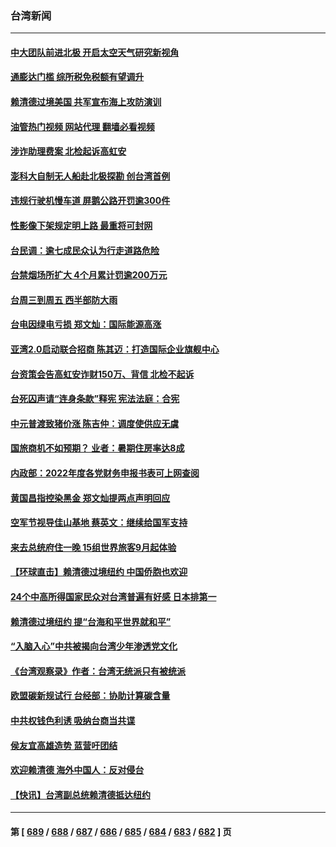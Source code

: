 ### 台湾新闻
---
#### [中大团队前进北极 开启太空天气研究新视角](../../pages/ncid1349361/n14053795.md?08150445) 
#### [通膨达门槛 综所税免税额有望调升](../../pages/ncid1349361/n14053732.md?08150445) 
#### [赖清德过境美国 共军宣布海上攻防演训](../../pages/ncid1349361/n14053733.md?08150445) 
#### [油管热门视频 网站代理 翻墙必看视频](http://138.2.39.72:81/youtube.html?epic-marker?08150445)
#### [涉诈助理费案 北检起诉高虹安](../../pages/ncid1349361/n14053736.md?08150445) 
#### [澎科大自制无人船赴北极探勘 创台湾首例](../../pages/ncid1349361/n14053793.md?08150445) 
#### [违规行驶机慢车道 屏鹅公路开罚逾300件](../../pages/ncid1349361/n14053739.md?08150445) 
#### [性影像下架规定明上路 最重将可封网](../../pages/ncid1349361/n14053773.md?08150445) 
#### [台民调：逾七成民众认为行走道路危险](../../pages/ncid1349361/n14053730.md?08150445) 
#### [台禁烟场所扩大 4个月累计罚逾200万元](../../pages/ncid1349361/n14053794.md?08150445) 
#### [台周三到周五 西半部防大雨](../../pages/ncid1349361/n14053792.md?08150445) 
#### [台电因绿电亏损 郑文灿：国际能源高涨](../../pages/ncid1349361/n14053766.md?08150445) 
#### [亚湾2.0启动联合招商 陈其迈：打造国际企业旗舰中心](../../pages/ncid1349361/n14053771.md?08150445) 
#### [台资策会告高虹安诈财150万、背信 北检不起诉](../../pages/ncid1349361/n14053734.md?08150445) 
#### [台死囚声请“连身条款”释宪 宪法法庭：合宪](../../pages/ncid1349361/n14053724.md?08150445) 
#### [中元普渡致猪价涨 陈吉仲：调度使供应无虞](../../pages/ncid1349361/n14053743.md?08150445) 
#### [国旅商机不如预期？ 业者：暑期住房率达8成](../../pages/ncid1349361/n14053746.md?08150445) 
#### [内政部：2022年度各党财务申报书表可上网查阅](../../pages/ncid1349361/n14053713.md?08150445) 
#### [黄国昌指控染黑金 郑文灿提两点声明回应](../../pages/ncid1349361/n14053710.md?08150445) 
#### [空军节视导佳山基地 蔡英文：继续给国军支持](../../pages/ncid1349361/n14053711.md?08150445) 
#### [来去总统府住一晚 15组世界旅客9月起体验](../../pages/ncid1349361/n14053624.md?08150445) 
#### [【环球直击】赖清德过境纽约 中国侨胞也欢迎](../../pages/ncid1349361/n14053599.md?08150445) 
#### [24个中高所得国家民众对台湾普遍有好感 日本排第一](../../pages/ncid1349361/n14053572.md?08150445) 
#### [赖清德过境纽约 提“台海和平世界就和平”](../../pages/ncid1349361/n14053386.md?08150445) 
#### [“入脑入心”中共被揭向台湾少年渗透党文化](../../pages/ncid1349361/n14053243.md?08150445) 
#### [《台湾观察录》作者：台湾无统派只有被统派](../../pages/ncid1349361/n14052929.md?08150445) 
#### [欧盟碳新规试行 台经部：协助计算碳含量](../../pages/ncid1349361/n14053216.md?08150445) 
#### [中共权钱色利诱 吸纳台商当共谍](../../pages/ncid1349361/n14053205.md?08150445) 
#### [侯友宜高雄造势 蓝营吁团结](../../pages/ncid1349361/n14053177.md?08150445) 
#### [欢迎赖清德 海外中国人：反对侵台](../../pages/ncid1349361/n14053183.md?08150445) 
#### [【快讯】台湾副总统赖清德抵达纽约](../../pages/ncid1349361/n14053043.md?08150445) 

---
#### 第 [ [689](./689.md?08150445) / [688](./688.md?08150445) / [687](./687.md?08150445) / [686](./686.md?08150445) / [685](./685.md?08150445) / [684](./684.md?08150445) / [683](./683.md?08150445) / [682](./682.md?08150445) ] 页
